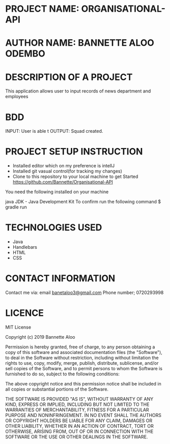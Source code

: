 # PROJECT NAME: ORGANISATIONAL-API
# AUTHOR NAME: BANNETTE ALOO ODEMBO
# DESCRIPTION OF A PROJECT
This application allows user to input records of news department and employees

#  BDD
INPUT: User is able t
OUTPUT: Squad created.
# PROJECT SETUP INSTRUCTION
* Installed editor which on my preference is intellJ
* Installed git vasual control(for tracking my changes)
* Clone to this repository to your local machine to get Started https://github.com/Bannette/Organisational-API
 
 You need the following installed on your machine

java
JDK - Java Development Kit To confirm run the following command $ gradle run
# TECHNOLOGIES USED
* Java
* Handlebars
* HTML
* CSS
# CONTACT INFORMATION
Contact me via: email banetaloo3@gmail.com Phone number; 0720293998

# LICENCE
MIT License

Copyright (c) 2019 Bannette Aloo

Permission is hereby granted, free of charge, to any person obtaining a copy of this software and associated documentation files (the "Software"), to deal in the Software without restriction, including without limitation the rights to use, copy, modify, merge, publish, distribute, sublicense, and/or sell copies of the Software, and to permit persons to whom the Software is furnished to do so, subject to the following conditions:

The above copyright notice and this permission notice shall be included in all copies or substantial portions of the Software.

THE SOFTWARE IS PROVIDED "AS IS", WITHOUT WARRANTY OF ANY KIND, EXPRESS OR IMPLIED, INCLUDING BUT NOT LIMITED TO THE WARRANTIES OF MERCHANTABILITY, FITNESS FOR A PARTICULAR PURPOSE AND NONINFRINGEMENT. IN NO EVENT SHALL THE AUTHORS OR COPYRIGHT HOLDERS BE LIABLE FOR ANY CLAIM, DAMAGES OR OTHER LIABILITY, WHETHER IN AN ACTION OF CONTRACT, TORT OR OTHERWISE, ARISING FROM, OUT OF OR IN CONNECTION WITH THE SOFTWARE OR THE USE OR OTHER DEALINGS IN THE SOFTWARE.

